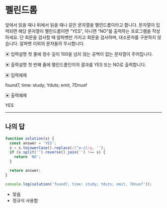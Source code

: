# 펠린드롬

앞에서 읽을 때나 뒤에서 읽을 때나 같은 문자열을 팰린드롬이라고 합니다.
 문자열이 입력되면 해당 문자열이 팰린드롬이면 "YES", 아니면 “NO"를 출력하는 프로그램을 작성하세요.
 단 회문을 검사할 때 알파벳만 가지고 회문을 검사하며, 대소문자를 구분하지 않습니다. 알파벳 이외의 문자들의 무시합니다.

▣ 입력설명
 첫 줄에 정수 길이 100을 넘지 않는 공백이 없는 문자열이 주어집니다.

▣ 출력설명
 첫 번째 줄에 팰린드롬인지의 결과를 YES 또는 NO로 출력합니다.

▣ 입력예제

found7, time: study; Yduts; emit, 7Dnuof

▣ 출력예제

YES

---

## 나의 답

```js
function solution(s) {
  const answer = 'YES';
  s = s.toLowerCase().replace(/[^a-z]/g, '');
  if (s.split('').reverse().join('') !== s) {
    return 'NO';
  }

  return answer;
}

console.log(solution('found7, time: study; Yduts; emit, 7Dnuof'));
```

- 맞음
- 정규식 사용함
